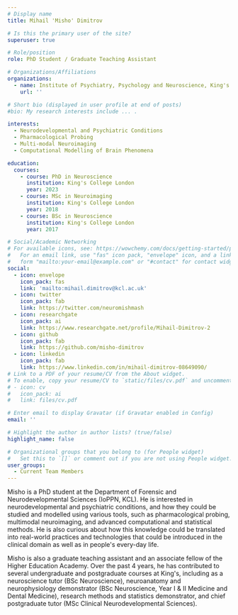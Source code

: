 ```yaml
---
# Display name
title: Mihail 'Misho' Dimitrov

# Is this the primary user of the site?
superuser: true

# Role/position
role: PhD Student / Graduate Teaching Assistant

# Organizations/Affiliations
organizations:
  - name: Institute of Psychiatry, Psychology and Neuroscience, King's College London
    url: ''

# Short bio (displayed in user profile at end of posts)
#bio: My research interests include ... .

interests:
  - Neurodevelopmental and Psychiatric Conditions
  - Pharmacological Probing
  - Multi-modal Neuroimaging
  - Computational Modelling of Brain Phenomena

education:
  courses:
    - course: PhD in Neuroscience
      institution: King's College London
      year: 2023
    - course: MSc in Neuroimaging
      institution: King's College London
      year: 2018
    - course: BSc in Neuroscience
      institution: King's College London
      year: 2017

# Social/Academic Networking
# For available icons, see: https://wowchemy.com/docs/getting-started/page-builder/#icons
#   For an email link, use "fas" icon pack, "envelope" icon, and a link in the
#   form "mailto:your-email@example.com" or "#contact" for contact widget.
social:
  - icon: envelope
    icon_pack: fas
    link: 'mailto:mihail.dimitrov@kcl.ac.uk'
  - icon: twitter
    icon_pack: fab
    link: https://twitter.com/neuromishmash
  - icon: researchgate
    icon_pack: ai
    link: https://www.researchgate.net/profile/Mihail-Dimitrov-2
  - icon: github
    icon_pack: fab
    link: https://github.com/misho-dimitrov
  - icon: linkedin
    icon_pack: fab
    link: https://www.linkedin.com/in/mihail-dimitrov-08649090/
# Link to a PDF of your resume/CV from the About widget.
# To enable, copy your resume/CV to `static/files/cv.pdf` and uncomment the lines below.
# - icon: cv
#   icon_pack: ai
#   link: files/cv.pdf

# Enter email to display Gravatar (if Gravatar enabled in Config)
email: ''

# Highlight the author in author lists? (true/false)
highlight_name: false

# Organizational groups that you belong to (for People widget)
#   Set this to `[]` or comment out if you are not using People widget.
user_groups:
  - Current Team Members
---
```


Misho is a PhD student at the Department of Forensic and Neurodevelopmental Sciences (IoPPN, KCL). He is interested in neurodevelopmental and psychiatric conditions, and how they could be studied and modelled using various tools, such as pharmacological probing, multimodal neuroimaging, and advanced computational and statistical methods. He is also curious about how this knowledge could be translated into real-world practices and technologies that could be introduced in the clinical domain as well as in people's every-day life. 

Misho is also a graduate teaching assistant and an associate fellow of the Higher Education Academy. Over the past 4 years, he has contributed to several undergraduate and postgraduate courses at King's, including as a neuroscience tutor (BSc Neuroscience), neuroanatomy and neurophysiology demonstrator (BSc Neuroscience, Year I \& II Medicine and Dental Medicine), research methods and statistics demonstrator, and chief postgraduate tutor (MSc Clinical Neurodevelopmental Sciences).

